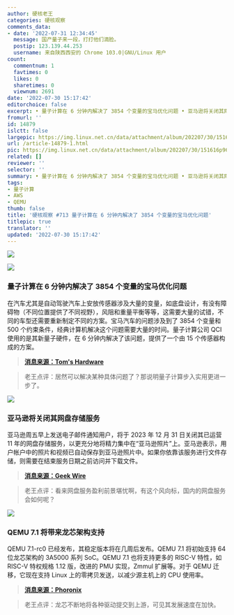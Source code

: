 ```yaml
---
author: 硬核老王
categories: 硬核观察
comments_data:
- date: '2022-07-31 12:34:45'
  message: 国产量子来一段，打打他们滴脸。
  postip: 123.139.44.253
  username: 来自陕西西安的 Chrome 103.0|GNU/Linux 用户
count:
  commentnum: 1
  favtimes: 0
  likes: 0
  sharetimes: 0
  viewnum: 2691
date: '2022-07-30 15:17:42'
editorchoice: false
excerpt: • 量子计算在 6 分钟内解决了 3854 个变量的宝马优化问题 • 亚马逊将关闭其网盘存储服务 • QEMU 7.1 将带来龙芯架构支持
fromurl: ''
id: 14879
islctt: false
largepic: https://img.linux.net.cn/data/attachment/album/202207/30/151616p96nbsfu2rl3lbdd.jpg
url: /article-14879-1.html
pic: https://img.linux.net.cn/data/attachment/album/202207/30/151616p96nbsfu2rl3lbdd.jpg.thumb.jpg
related: []
reviewer: ''
selector: ''
summary: • 量子计算在 6 分钟内解决了 3854 个变量的宝马优化问题 • 亚马逊将关闭其网盘存储服务 • QEMU 7.1 将带来龙芯架构支持
tags:
- 量子计算
- AWS
- QEMU
thumb: false
title: '硬核观察 #713 量子计算在 6 分钟内解决了 3854 个变量的宝马优化问题'
titlepic: true
translator: ''
updated: '2022-07-30 15:17:42'
---
```


![](/data/attachment/album/202207/30/151616p96nbsfu2rl3lbdd.jpg)


![](/data/attachment/album/202207/30/151623hx5e47874qc4qq4t.jpg)


### 量子计算在 6 分钟内解决了 3854 个变量的宝马优化问题


在汽车尤其是自动驾驶汽车上安放传感器涉及大量的变量，如底盘设计，有没有障碍物（不同位置提供了不同视野），风阻和重量平衡等等，这需要大量的试错，不同的车型还需要重新制定不同的方案。宝马汽车的问题涉及到了 3854 个变量和 500 个约束条件，经典计算机解决这个问题需要大量的时间。量子计算公司 QCI 使用的是其新量子硬件，在 6 分钟内解决了该问题，提供了一个由 15 个传感器构成的方案。



> 
> **[消息来源：Tom's Hardware](https://www.tomshardware.com/news/quantum-computing-company-solves-3854-variable-problem-for-bmw-in-six-minutes)**
> 
> 
> 



> 
> 老王点评：居然可以解决某种具体问题了？那说明量子计算步入实用更进一步了。
> 
> 
> 


![](/data/attachment/album/202207/30/151635xu2bzjlepdzb35n2.jpg)


### 亚马逊将关闭其网盘存储服务


亚马逊周五早上发送电子邮件通知用户，将于 2023 年 12 月 31 日关闭其已运营 11 年的网盘存储服务，以更充分地将精力集中在“亚马逊照片”上。亚马逊表示，用户帐户中的照片和视频已自动保存到亚马逊照片中。如果你依靠该服务进行文件存储，则需要在结束服务日期之前访问并下载文件。



> 
> **[消息来源：Geek Wire](https://www.geekwire.com/2022/amazon-is-shutting-down-its-cloud-storage-service-amazon-drive/)**
> 
> 
> 



> 
> 老王点评：看来网盘服务盈利前景堪忧啊，有这个风向标，国内的网盘服务会如何呢？
> 
> 
> 


![](/data/attachment/album/202207/30/151649soppe8hr7or1itp7.jpg)


### QEMU 7.1 将带来龙芯架构支持


QEMU 7.1-rc0 已经发布，其稳定版本将在几周后发布。QEMU 7.1 将初始支持 64 位龙芯架构的 3A5000 系列 SoC。QEMU 7.1 也将支持更多的 RISC-V 特性，如 RISC-V 特权规格 1.12 版，改进的 PMU 实现，Zmmul 扩展等。对于 QEMU 迁移，它现在支持 Linux 上的零拷贝发送，以减少源主机上的 CPU 使用率。



> 
> **[消息来源：Phoronix](https://www.phoronix.com/news/QEMU-7.1-rc0-Released)**
> 
> 
> 



> 
> 老王点评：龙芯不断地将各种驱动提交到上游，可见其发展速度在加快。
> 
> 
>